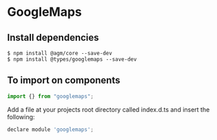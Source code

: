 # GoogleMaps

## Install dependencies

    $ npm install @agm/core --save-dev
    $ npm install @types/googlemaps --save-dev

## To import on components

```javascript
import {} from "googlemaps";
```

Add a file at your projects root directory called index.d.ts and insert the following:

```javascript
declare module 'googlemaps';
```